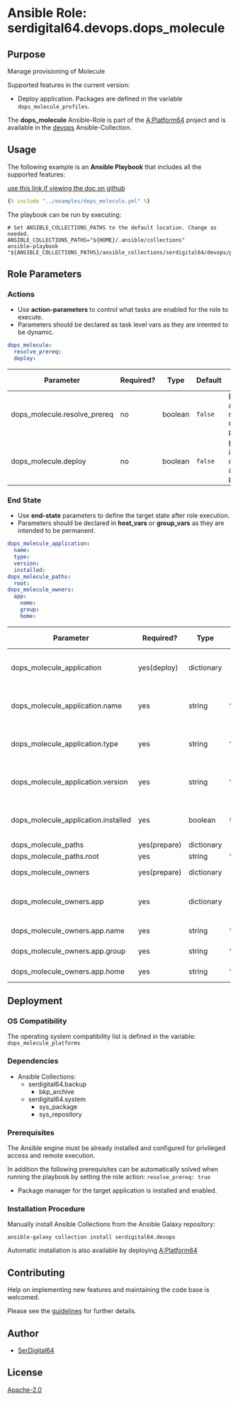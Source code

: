 # Ansible Role: serdigital64.devops.dops_molecule

## Purpose

Manage provisioning of Molecule

Supported features in the current version:

- Deploy application. Packages are defined in the variable `dops_molecule_profiles`.

The **dops_molecule** Ansible-Role is part of the [A:Platform64](https://github.com/aplatform64/aplatform64) project and is available in the [devops](https://aplatform64.readthedocs.io/en/latest/collections/devops) Ansible-Collection.

## Usage

The following example is an **Ansible Playbook** that includes all the supported features:

[use this link if viewing the doc on github](https://github.com/aplatform64/devops/blob/main/playbooks/dops_molecule.yml)

```yaml
{% include "../examples/dops_molecule.yml" %}
```

The playbook can be run by executing:

```shell
# Set ANSIBLE_COLLECTIONS_PATHS to the default location. Change as needed.
ANSIBLE_COLLECTIONS_PATHS="${HOME}/.ansible/collections"
ansible-playbook "${ANSIBLE_COLLECTIONS_PATHS}/ansible_collections/serdigital64/devops/playbooks/dops_molecule.yml"
```

## Role Parameters

### Actions

- Use **action-parameters** to control what tasks are enabled for the role to execute.
- Parameters should be declared as task level vars as they are intented to be dynamic.

```yaml
dops_molecule:
  resolve_prereq:
  deploy:
```

| Parameter                    | Required? | Type    | Default | Purpose / Value                             |
| ---------------------------- | --------- | ------- | ------- | ------------------------------------------- |
| dops_molecule.resolve_prereq | no        | boolean | `false` | Enable automatic resolution of prequisites  |
| dops_molecule.deploy         | no        | boolean | `false` | Enable installation of application packages |

### End State

- Use **end-state** parameters to define the target state after role execution.
- Parameters should be declared in **host_vars** or **group_vars** as they are intended to be permanent.

```yaml
dops_molecule_application:
  name:
  type:
  version:
  installed:
dops_molecule_paths:
  root:
dops_molecule_owners:
  app:
    name:
    group:
    home:
```

| Parameter                           | Required?    | Type       | Default            | Purpose / Value                    |
| ----------------------------------- | ------------ | ---------- | ------------------ | ---------------------------------- |
| dops_molecule_application           | yes(deploy)  | dictionary |                    | Set application package end state  |
| dops_molecule_application.name      | yes          | string     | `"molecule"`       | Select application package name    |
| dops_molecule_application.type      | yes          | string     | `"pip"`            | Select application package type    |
| dops_molecule_application.version   | yes          | string     | `"latest"`         | Select application package version |
| dops_molecule_application.installed | yes          | boolean    | `true`             | Set application package end state  |
| dops_molecule_paths                 | yes(prepare) | dictionary |                    | Set paths                          |
| dops_molecule_paths.root            | yes          | string     | `"/opt/molecule"`  |                                    |
| dops_molecule_owners                | yes(prepare) | dictionary |                    | Define users                       |
| dops_molecule_owners.app            | yes          | dictionary |                    | Define directory structure owner   |
| dops_molecule_owners.app.name       | yes          | string     | `"molecule"`       | Set login name                     |
| dops_molecule_owners.app.group      | yes          | string     | `"molecule"`       | Set group name                     |
| dops_molecule_owners.app.home       | yes          | string     | `"/home/molecule"` | Set home directory                 |

## Deployment

### OS Compatibility

The operating system compatibility list is defined in the variable: `dops_molecule_platforms`

### Dependencies

- Ansible Collections:
  - serdigital64.backup
    - bkp_archive
  - serdigital64.system
    - sys_package
    - sys_repository

### Prerequisites

The Ansible engine must be already installed and configured for privileged access and remote execution.

In addition the following prerequisites can be automatically solved when running the playbook by setting the role action: `resolve_prereq: true`

- Package manager for the target application is installed and enabled.

### Installation Procedure

Manually install Ansible Collections from the Ansible Galaxy repository:

```shell
ansible-galaxy collection install serdigital64.devops
```

Automatic installation is also available by deploying [A:Platform64](https://aplatform64.readthedocs.io/en/latest/#deployment)

## Contributing

Help on implementing new features and maintaining the code base is welcomed.

Please see the [guidelines](https://aplatform64.readthedocs.io/en/latest/CONTRIBUTING.md) for further details.

## Author

- [SerDigital64](https://serdigital64.github.io/)

## License

[Apache-2.0](https://www.apache.org/licenses/LICENSE-2.0.txt)
